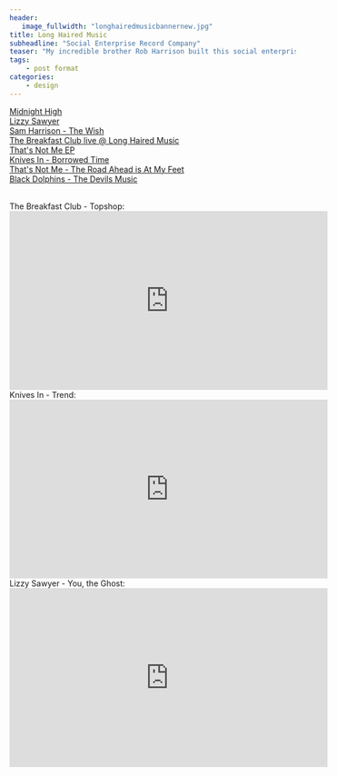 ```yaml
---
header:
   image_fullwidth: "longhairedmusicbannernew.jpg"
title: Long Haired Music
subheadline: "Social Enterprise Record Company"
teaser: "My incredible brother Rob Harrison built this social enterprise record label, and a beautiful recording studio in Spilsby, Lincolnshire. Over the period of a year and a half, he recorded and released a number of incredible unsigned artists on a 50:50 split of royalties. These records are a testiment to his skill and devotion to young musicians. Buy them all - seriously, you wont regret it!!!"
tags:
    - post format
categories:
    - design 
---
```

<!--more-->
 <a href="https://itunes.apple.com/gb/album/midnight-high-ep/id596081778">Midnight High</a><br>
 <a href="https://itunes.apple.com/gb/album/lizzy-sawyer-ep/id615171487">Lizzy Sawyer</a><br>
<a href="https://itunes.apple.com/gb/album/the-wish-ep/id688008076">Sam Harrison - The Wish</a><br>
<a href="https://itunes.apple.com/us/album/live-at-long-haired-music/id680255215">The Breakfast Club live @ Long Haired Music</a><br>
 <a href="https://itunes.apple.com/gb/album/thats-not-me-ep/id611328962">That's Not Me EP</a><br>
  <a href="https://itunes.apple.com/gb/album/borrowed-time-ep/id736261208">Knives In - Borrowed Time</a><br>
  <a href="https://itunes.apple.com/gb/album/the-road-ahead-is-at-my-feet/id629338191">That's Not Me - The Road Ahead is At My Feet</a><br>
 <a href="https://itunes.apple.com/gb/album/the-devils-music-ep/id596236289">Black Dolphins - The Devils Music</a><br>

<br>
The Breakfast Club - Topshop:<br>
  <iframe width="560" height="315" src="https://www.youtube.com/embed/7Iypgtv5WOU" frameborder="0" allowfullscreen></iframe><br>
Knives In - Trend:<br>
  <iframe width="560" height="315" src="https://www.youtube.com/embed/8i4aoIFoyk8" frameborder="0" allowfullscreen></iframe><br>
Lizzy Sawyer - You, the Ghost:<br>
  <iframe width="560" height="315" src="https://www.youtube.com/embed/PcFocisU9ig" frameborder="0" allowfullscreen></iframe><br>
